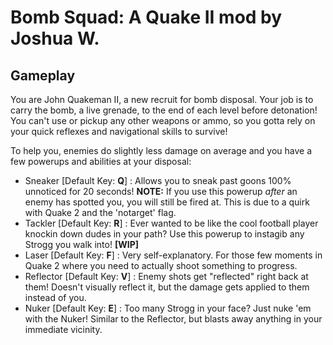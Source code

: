 # Bomb Squad: A Quake II mod by Joshua W.

## Gameplay

You are John Quakeman II, a new recruit for bomb disposal. Your job is to carry the bomb, a live grenade, to the end of each level before detonation! 
You can't use or pickup any other weapons or ammo, so you gotta rely on your quick reflexes and navigational skills to survive!

To help you, enemies do slightly less damage on average and you have a few powerups and abilities at your disposal:

* Sneaker [Default Key: **Q**] : Allows you to sneak past goons 100% unnoticed for 20 seconds! **NOTE:** If you use this powerup *after* an enemy has spotted you, you will still be fired at. This is due to a quirk with Quake 2 and the 'notarget' flag.
* Tackler [Default Key: **R**] : Ever wanted to be like the cool football player knockin down dudes in your path? Use this powerup to instagib any Strogg you walk into! **[WIP]**
* Laser [Default Key: **F**] : Very self-explanatory. For those few moments in Quake 2 where you need to actually shoot something to progress.
* Reflector [Default Key: **V**] : Enemy shots get "reflected" right back at them! Doesn't visually reflect it, but the damage gets applied to them instead of you.
* Nuker [Default Key: **E**] : Too many Strogg in your face? Just nuke 'em with the Nuker! Similar to the Reflector, but blasts away anything in your immediate vicinity.




